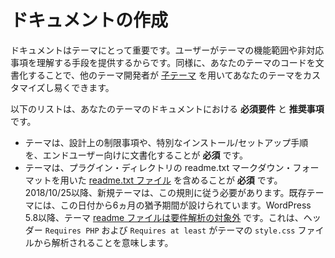 <!-- 
# Writing Documentation
 -->

# ドキュメントの作成

<!-- 
Documentation is important for themes as it provides a way for users to understand what a theme does and does not support. Likewise, documenting the code of your theme will make it easier for other theme developers to customize your theme, likely with a [child theme](https://developer.wordpress.org/themes/advanced-topics/child-themes/).
 -->

ドキュメントはテーマにとって重要です。ユーザーがテーマの機能範囲や非対応事項を理解する手段を提供するからです。同様に、あなたのテーマのコードを文書化することで、他のテーマ開発者が [子テーマ](https://developer.wordpress.org/themes/advanced-topics/child-themes/) を用いてあなたのテーマをカスタマイズし易くできます。

<!-- 
Here’s a list of **requirements** and **recommendations** for your theme’s documentation.
 -->

以下のリストは、あなたのテーマのドキュメントにおける **必須要件** と **推奨事項** です。

<!-- 
*   Themes are **required** to provide end-user documentation of any design limitations or extraordinary installation/setup instructions.
*   Themes are **required** to include a [readme.txt file](https://wordpress.org/plugins/about/readme.txt), using the plugin directory’s readme.txt markdown format. New themes need to follow this rule as of October 25th, 2018. Old themes have a 6 months grace time from this date. Since WordPress 5.8 theme [readme files are not parsed for requirements](https://core.trac.wordpress.org/ticket/48520). This means that headers `Requires PHP` and `Requires at least` are going to be parsed from theme’s `style.css` file.
 -->

*   テーマは、設計上の制限事項や、特別なインストール/セットアップ手順を、エンドユーザー向けに文書化することが **必須** です。
*   テーマは、プラグイン・ディレクトリの readme.txt マークダウン・フォーマットを用いた [readme.txt ファイル](https://wordpress.org/plugins/about/readme.txt) を含めることが **必須** です。2018/10/25以降、新規テーマは、この規則に従う必要があります。既存テーマには、この日付から6ヵ月の猶予期間が設けられています。WordPress 5.8以降、テーマ [readme ファイルは要件解析の対象外](https://core.trac.wordpress.org/ticket/48520) です。これは、ヘッダー `Requires PHP` および `Requires at least` がテーマの `style.css` ファイルから解析されることを意味します。